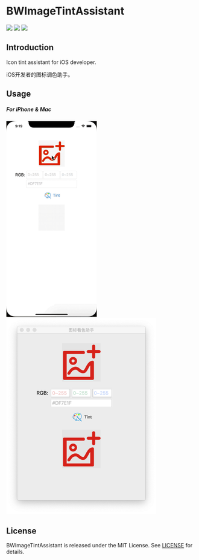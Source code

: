 # BWImageTintAssistant

![](https://img.shields.io/badge/platform-iOS-red.svg) ![](https://img.shields.io/badge/language-Objective--C%20&%20swift-orange.svg) ![](https://img.shields.io/badge/license-MIT%20License-brightgreen.svg) 


## Introduction

Icon tint assistant for iOS developer.

iOS开发者的图标调色助手。


## Usage

##### For iPhone & Mac

<img src="https://github.com/wz15011015/BWImageTintAssistant/blob/master/Screenshots/tint_image_demo.gif" width="240" height="519">     <img src="https://github.com/wz15011015/BWImageTintAssistant/blob/master/Screenshots/ImageTintAssistant-Mac.png" width="398" height="519">



## License

BWImageTintAssistant is released under the MIT License. See [LICENSE](https://github.com/wz15011015/BTStudio/blob/master/License/MITLicense.html) for details.

